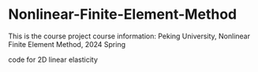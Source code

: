 # Nonlinear-Finite-Element-Method
This is the course project
course information: Peking University, Nonlinear Finite Element Method, 2024 Spring

code for 2D linear elasticity

